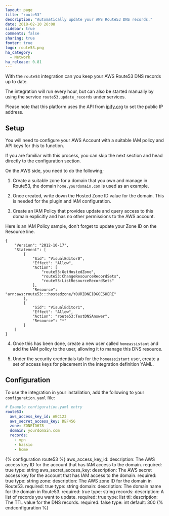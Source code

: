 ```yaml
---
layout: page
title: "route53"
description: "Automatically update your AWS Route53 DNS records."
date: 2018-02-10 20:08
sidebar: true
comments: false
sharing: true
footer: true
logo: route53.png
ha_category:
  - Network
ha_release: 0.81
---
```


With the `route53` integration can you keep your AWS Route53 DNS records up to date.

The integration will run every hour, but can also be started manually by using the service `route53.update_records` under services.

Please note that this platform uses the API from [ipify.org](https://www.ipify.org/) to set the public IP address.

## Setup

You will need to configure your AWS Account with a suitable IAM policy and API keys for this to function.

If you are familiar with this process, you can skip the next section and head directly to the configuration section.

On the AWS side, you need to do the following;

1. Create a suitable zone for a domain that you own and manage in Route53, the domain `home.yourdomain.com` is used as an example.

2. Once created, write down the Hosted Zone ID value for the domain. This is needed for the plugin and IAM configuration.

3. Create an IAM Policy that provides update and query access to this domain explicitly and has no other permissions to the AWS account.

Here is an IAM Policy sample, don't forget to update your Zone ID on the Resource line.

```
{
    "Version": "2012-10-17",
    "Statement": [
        {
            "Sid": "VisualEditor0",
            "Effect": "Allow",
            "Action": [
                "route53:GetHostedZone",
                "route53:ChangeResourceRecordSets",
                "route53:ListResourceRecordSets"
            ],
            "Resource": "arn:aws:route53:::hostedzone/YOURZONEIDGOESHERE"
        },
        {
            "Sid": "VisualEditor1",
            "Effect": "Allow",
            "Action": "route53:TestDNSAnswer",
            "Resource": "*"
        }
    ]
}
```

4. Once this has been done, create a new user called `homeassistant` and add the IAM policy to the user, allowing it to manage this DNS resource.

5. Under the security credentials tab for the `homeassistant` user, create a set of access keys for placement in the integration definition YAML.

## Configuration

To use the integration in your installation, add the following to your `configuration.yaml` file:

```yaml
# Example configuration.yaml entry
route53:
  aws_access_key_id: ABC123
  aws_secret_access_key: DEF456
  zone: ZONEID678
  domain: yourdomain.com
  records:
    - vpn
    - hassio
    - home
```

{% configuration route53 %}
aws_access_key_id:
  description: The AWS access key ID for the account that has IAM access to the domain.
  required: true
  type: string
aws_secret_access_key:
  description: The AWS secret access key for the account that has IAM access to the domain.
  required: true
  type: string
zone:
  description: The AWS zone ID for the domain in Route53.
  required: true
  type: string
domain:
  description: The domain name for the domain in Route53.
  required: true
  type: string
records:
  description: A list of records you want to update.
  required: true
  type: list
ttl:
  description: The TTL value for the DNS records.
  required: false
  type: int
  default: 300
{% endconfiguration %}
